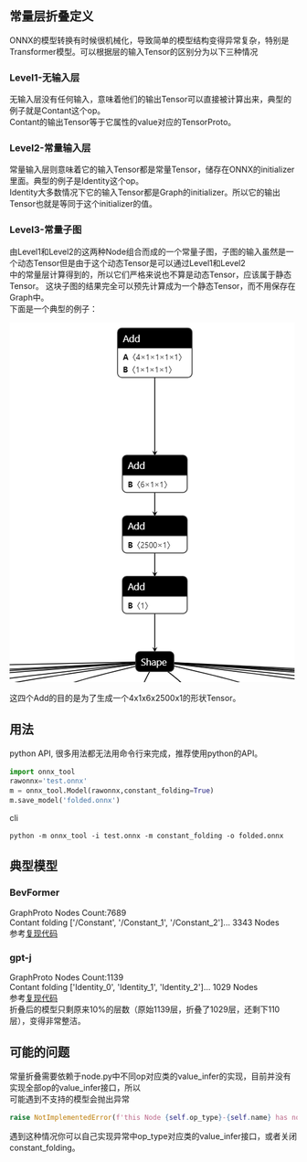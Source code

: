 ## 常量层折叠定义
ONNX的模型转换有时候很机械化，导致简单的模型结构变得异常复杂，特别是Transformer模型。可以根据层的输入Tensor的区别分为以下三种情况
### Level1-无输入层
无输入层没有任何输入，意味着他们的输出Tensor可以直接被计算出来，典型的例子就是Contant这个op。  
Contant的输出Tensor等于它属性的value对应的TensorProto。
### Level2-常量输入层
常量输入层则意味着它的输入Tensor都是常量Tensor，储存在ONNX的initializer里面。典型的例子是Identity这个op。  
Identity大多数情况下它的输入Tensor都是Graph的initializer。所以它的输出Tensor也就是等同于这个initializer的值。
### Level3-常量子图
由Level1和Level2的这两种Node组合而成的一个常量子图，子图的输入虽然是一个动态Tensor但是由于这个动态Tensor是可以通过Level1和Level2  
中的常量层计算得到的，所以它们严格来说也不算是动态Tensor，应该属于静态Tensor。
这块子图的结果完全可以预先计算成为一个静态Tensor，而不用保存在Graph中。  
下面是一个典型的例子：
<p align="left">
  <img src="ComputeGraphIssue.png">
</p>
这四个Add的目的是为了生成一个4x1x6x2500x1的形状Tensor。

## 用法
python API, 很多用法都无法用命令行来完成，推荐使用python的API。
```python
import onnx_tool
rawonnx='test.onnx'
m = onnx_tool.Model(rawonnx,constant_folding=True)
m.save_model('folded.onnx')
```
cli
```commandline
python -m onnx_tool -i test.onnx -m constant_folding -o folded.onnx
```

## 典型模型
### BevFormer
GraphProto Nodes Count:7689  
Contant folding ['/Constant', '/Constant_1', '/Constant_2']... 3343 Nodes  
参考<a href="../benchmark/compression.py">复现代码</a> 
### gpt-j
GraphProto Nodes Count:1139  
Contant folding ['Identity_0', 'Identity_1', 'Identity_2']... 1029 Nodes  
参考<a href="../benchmark/transfomer_models.py">复现代码</a>  
折叠后的模型只剩原来10%的层数（原始1139层，折叠了1029层，还剩下110层），变得非常整洁。

## 可能的问题
常量折叠需要依赖于node.py中不同op对应类的value_infer的实现，目前并没有实现全部op的value_infer接口，所以  
可能遇到不支持的模型会抛出异常
```python
raise NotImplementedError(f'this Node {self.op_type}-{self.name} has no value_infer')
```
遇到这种情况你可以自己实现异常中op_type对应类的value_infer接口，或者关闭constant_folding。